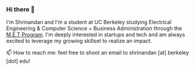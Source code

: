 ### Hi there 👋

I'm Shrinandan and I'm a student at UC Berkeley studying Electrical Engineering & Computer Science + Business Administration through the [M.E.T Program](https://www.met.berkeley.edu/). I'm deeply interested in startups and tech and am always excited to leverage my growing skillset to realize an impact. 

📫 How to reach me: feel free to shoot an email to shrinandan [at] berkeley [dot] edu!
